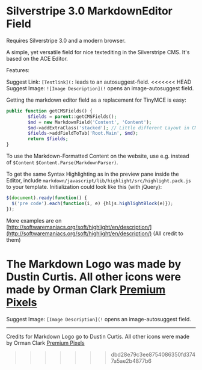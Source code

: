 # Silverstripe 3.0 MarkdownEditor Field

Requires Silverstripe 3.0 and a modern browser.

A simple, yet versatile field for nice textediting in the Silverstripe CMS. It's based on the ACE Editor.

Features:

Suggest Link: `[Testlink](:` leads to an autosuggest-field.
<<<<<<< HEAD
Suggest Image: `![Image Description](!` opens an image-autosuggest field.

Getting the markdown editor field as a replacement for TinyMCE is easy:
```php
public function getCMSFields() {
		$fields = parent::getCMSFields();
		$md = new MarkdownField('Content', 'Content');
		$md->addExtraClass('stacked'); // Little different Layout in CMS
		$fields->addFieldToTab('Root.Main', $md);
		return $fields;
}
```
To use the Markdown-Formatted Content on the website, use e.g. instead of `$Content` `$Content.Parse(MarkdownParser)`.

To get the same Syntax Highlighting as in the preview pane inside the Editor, include `markdown/javascript/lib/highlight/src/highlight.pack.js` to your template. Initialization could look like this (with jQuery):
```javascript
$(document).ready(function() {
  $('pre code').each(function(i, e) {hljs.highlightBlock(e)});
});
```

More examples are on [http://softwaremaniacs.org/soft/highlight/en/description/](http://softwaremaniacs.org/soft/highlight/en/description/) (All credit to them)

The Markdown Logo was made by Dustin Curtis. All other icons were made by Orman Clark [Premium Pixels](http://www.premiumpixels.com)
=======

Suggest Image: `[Image Description](!` opens an image-autosuggest field.

---
Credits for Markdown Logo go to Dustin Curtis. All other icons were made by Orman Clark [Premium Pixels](http://www.premiumpixels.com)
>>>>>>> dbd28e79c3ee8754086350fd3747a5ae2b4877b6
